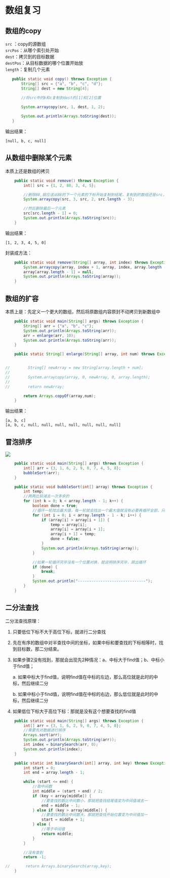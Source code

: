# 数组复习



## 数组的copy

`src` ：copy的源数组  
`srcPos`：从哪个索引处开始  
`dest`：拷贝到的目标数据  
`destPos`：从目标数据的哪个位置开始放  
`length`：复制几个元素  
 ``` java
    public static void copy() throws Exception {
        String[] src = {"a", "b", "c", "d"};
        String[] dest = new String[4];

        //将src中的b和c复制到dest的[1]和[2]位置
        
        System.arraycopy(src, 1, dest, 1, 2);

        System.out.println(Arrays.toString(dest));
    }
 ```
输出结果：  
```
[null, b, c, null]
```
## 从数组中删除某个元素  

本质上还是数组的拷贝  

``` java
    public static void remove() throws Exception {
        int[] src = {1, 2, 88, 3, 4, 5};

        //删除88,就应该从88的下一个元素的下标开始复制到结尾，复制到的数组还是src，从88的下标处开始放
        System.arraycopy(src, 3, src, 2, src.length - 3);

        //然后删除最后一个元素
        src[src.length - 1] = 0;
        System.out.println(Arrays.toString(src));
    }
```
输出结果：
```
[1, 2, 3, 4, 5, 0]
```
封装成方法：
``` java
    public static void remove(String[] array, int index) throws Exception {
        System.arraycopy(array, index + 1, array, index, array.length - index - 1);
        array[array.length - 1] = null;
        System.out.println(Arrays.toString(array));
    }
```

## 数组的扩容  

本质上是：先定义一个更大的数组，然后将原数组内容原封不动拷贝到新数组中  
``` java
    public static void main(String[] args) throws Exception {
        String[] arr = {"a", "b", "c"};
        System.out.println(Arrays.toString(arr));
        arr = enlarge(arr, 10);
        System.out.println(Arrays.toString(arr));
    }

    public static String[] enlarge(String[] array, int num) throws Exception {


//        String[] newArray = new String[array.length + num];
//
//        System.arraycopy(array, 0, newArray, 0, array.length);
//
//        return newArray;

        return Arrays.copyOf(array,num);
    }
```
输出结果：  
```
[a, b, c]
[a, b, c, null, null, null, null, null, null, null]
```
## 冒泡排序

![](https://cdn.tencentfs.clboy.cn/images/2021/20210911203214108.gif)
``` java
    public static void main(String[] args) throws Exception {
        int[] arr = {3, 1, 6, 2, 9, 0, 7, 4, 5, 8};
        bubbleSort(arr);
    }

    public static void bubbleSort(int[] array) throws Exception {
        int temp;
        //两两比较减去一次多余的
        for (int k = 0; k < array.length - 1; k++) {
            boolean done = true;
            //循环一轮找出最大值，每一轮就会找出一个最大值就没有必要再循环全部，只需要循环到上一个最大值前即可
            for (int i = 0; i < array.length - 1 - k; i++) {
                if (array[i] > array[i + 1]) {
                    temp = array[i];
                    array[i] = array[i + 1];
                    array[i + 1] = temp;
                    done = false;
                }
                System.out.println(Arrays.toString(array));
            }

            //如果一轮循环完毕没有一个位置对换，就说明排序完毕，跳出循环
            if (done) {
                break;
            }
            System.out.println("------------------------------");
        }
    }
```
## 二分法查找

二分法查找原理：  

1. 只要低位下标不大于高位下标，就进行二分查找

2. 先在有序的数组中对半查找中间的坐标，如果中标和要查找的下标相等时，找到目标数，那二分结束。

3. 如果步骤2没有找到，那就会出现先2种情况：a、中标大于find值；b、中标小于find值；

   a. 如果中标大于find值，说明find值在中标的左边，那么高位就是此时的中标，然后继续二分

   b. 如果中标小于find值，说明find值在中标的右边，那么低位就是此时的中标，然后继续二分

4. 如果低位下标大于高位下标：那就是没有这个想要查找的find值


``` java
    public static void main(String[] args) throws Exception {
        int[] arr = {3, 1, 6, 2, 9, 0, 7, 4, 5, 8};
        //需要先对数据进行排序
        Arrays.sort(arr);
        System.out.println(Arrays.toString(arr));
        int index = binarySearch(arr, 0);
        System.out.println(index);
    }

    public static int binarySearch(int[] array, int key) throws Exception {
        int start = 0;
        int end = array.length - 1;

        while (start <= end) {
            //取中间数
            int middle = (start + end) / 2;
            if (key < array[middle]) {
                //要查找的数比中间数小，那就把查找结尾值变为中间值减去一
                end = middle - 1;
            } else if (key > array[middle]) {
                //要查找的数比中间数大，那就把查找开始位置变为中间值加一
                start = middle + 1;
            } else {
                //等于中间值
                return middle;
            }
        }

        //没有查到
        return -1;

//       return Arrays.binarySearch(array,key);
    }
```
